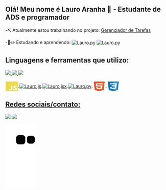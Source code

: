 ## Olá! Meu nome é Lauro Aranha 👋 - Estudante de ADS e programador
-⛏️ Atualmente estou trabalhando no projeto: [Gerenciador de Tarefas](https://github.com/LauroAranha/Gerenciador-de-Tarefas)

-📖✏️ Estudando e aprendendo: <img align="center" alt="Lauro.py" height="30" width="100"
    src="https://img.shields.io/badge/Python-14354C?style=for-the-badge&logo=python&logoColor=white">
				<img align="center" alt="Lauro.py" height="30" width="100"
    src="https://img.shields.io/badge/Django-092E20?style=for-the-badge&logo=django&logoColor=white">
</p>

## Linguagens e ferramentas que utilizo:

<div align="left">
    <a href="https://github.com/LauroAranha">
        <img height="180em"
            src="https://github-readme-stats.vercel.app/api?username=LauroAranha&show_icons=true&theme=github_dark">
        <img height="180em"
            src="https://github-readme-stats.vercel.app/api/top-langs/?username=LauroAranha&theme=github_dark)](https://github.com/anuraghazra/github-readme-stats">
<img src="https://cdn.discordapp.com/attachments/425724691680854016/964941027666440252/unknown.png">
</div>
    
<div style="display: inline_block"><br>
    <img align="center" alt="Lauro.js" height="30" width="40"
        src="https://raw.githubusercontent.com/devicons/devicon/master/icons/javascript/javascript-plain.svg">
    <img align="center" alt="Lauro.js" height="30" width="100"
        src="https://img.shields.io/badge/Node.js-43853D?style=for-the-badge&logo=node.js&logoColor=white">
    <img align="center" alt="Lauro.jsx" height="30" width="100"
        src="https://img.shields.io/badge/React-20232A?style=for-the-badge&logo=react&logoColor=61DAFB">
    <img align="center" alt="Lauro.py" height="30" width="100"
        src="https://img.shields.io/badge/Python-14354C?style=for-the-badge&logo=python&logoColor=white">
    <img align="center" alt="Lauro.html" height="30" width="40"
        src="https://raw.githubusercontent.com/devicons/devicon/master/icons/html5/html5-original.svg">
    <img align="center" alt="Lauro.css" height="30" width="40"
        src="https://raw.githubusercontent.com/devicons/devicon/master/icons/css3/css3-original.svg">
</div>

## Redes sociais/contato:

<div>
<a href=" mailto:lauroaranha.0@gmail.com"><img src="https://img.shields.io/badge/Gmail-D14836?style=for-the-badge&logo=gmail&logoColor=white" target="_blank"></a>
<a href="https://www.linkedin.com/in/lauroaranha" target="_blank"><img src="https://img.shields.io/badge/-LinkedIn-%230077B5?style=for-the-badge&logo=linkedin&logoColor=white" target="_blank"></a>
	
  ![Snake animation](https://github.com/lauroaranha/lauroaranha/blob/output/github-contribution-grid-snake.svg)
</div>

